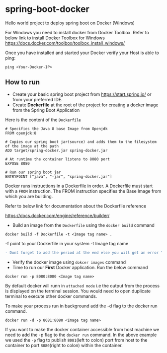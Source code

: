 # spring-boot-docker
Hello world project to deploy spring boot on Docker (Windows)

For Windows you need to install docker from Docker Toolbox. Refer to below link to install Docker Toolbox for Windows
https://docs.docker.com/toolbox/toolbox_install_windows/

Once you have installed and started your Docker verify your Host is able to ping:
```
ping <Your-Docker-IP>
```
## How to run
* Create your basic spring boot project from https://start.spring.io/ or from your preferred IDE.
* Create **Dockerfile** at the root of the project for creating a docker image from the Spring Boot Application

Here is the content of the ```Dockerfile```
```docker
# Specifies the Java 8 base Image from Openjdk
FROM openjdk:8

# Copies our spring boot jar(source) and adds them to the filesystem of the image at the path
ADD target/spring-docker.jar spring-docker.jar

# At runtime the container listens to 8080 port
EXPOSE 8080 

# Run our spring boot jar
ENTRYPOINT ["java", "-jar", "spring-docker.jar"] 
```

Docker runs instructions in a Dockerfile in order. A Dockerfile must start with a `FROM` instruction. The FROM instruction specifies the Base Image from which you are building.


Refer to below link for documentation about the Dockerfile reference

https://docs.docker.com/engine/reference/builder/
* Build an image from the ```Dockerfile``` using the ```docker build``` command 
```
docker build -f Dockerfile -t <Image tag name> .
```
-f  point to your Dockerfile in your system
-t Image tag name
```diff
- Dont forget to add the period at the end else you will get an error "docker build" requires exactly 1 argument.
```
* Verify the docker image using ```dokcer images``` command
* Time to run our **First** Docker application. Run the below command
```
docker run -p 8080:8080 <Image tag name>
```
By default docker will runn in ```attached mode``` i.e the output from the process is displayed on the terminal session. You would need to open duplicate terminal to execute other docker commands.

To make your process run in background add the -d flag to the docker run command.
```
docker run -d -p 8081:8080 <Image tag name>
```
If you want to make the docker container accessible from host machine we need to add the -p flag to the ```docker run``` command. In the above example we used the ```-p``` flag to publish ```8081```(left to colon) port from host to the container to port ```8080```(right to colon) within the container.
